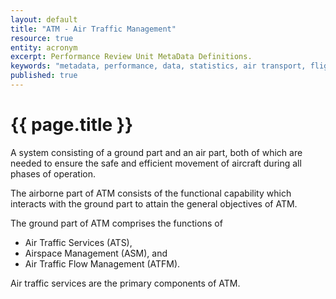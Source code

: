 ```yaml
---
layout: default
title: "ATM - Air Traffic Management"
resource: true
entity: acronym
excerpt: Performance Review Unit MetaData Definitions.
keywords: "metadata, performance, data, statistics, air transport, flights, europe, delay, safety"
published: true
---
```

# {{ page.title }}

A system consisting of a ground part and an air part, both of which are needed
to ensure the safe and efficient movement of aircraft during all phases of operation.

The airborne part of ATM consists of the functional capability which interacts
with the ground part to attain the general objectives of ATM.

The ground part of ATM comprises the functions of

* Air Traffic Services (ATS),
* Airspace Management (ASM), and
* Air Traffic Flow Management (ATFM).

Air traffic services are the primary components of ATM.

